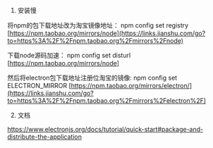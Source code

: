

1. 安装慢

将npm的包下载地址改为淘宝镜像地址：
 npm config set registry [https://npm.taobao.org/mirrors/node](https://links.jianshu.com/go?to=https%3A%2F%2Fnpm.taobao.org%2Fmirrors%2Fnode)

下载node源码加速：
 npm config set disturl [https://npm.taobao.org/mirrors/node]

然后将electron包下载地址注册位淘宝的镜像:
 npm config set ELECTRON_MIRROR [https://npm.taobao.org/mirrors/electron/](https://links.jianshu.com/go?to=https%3A%2F%2Fnpm.taobao.org%2Fmirrors%2Felectron%2F)

2. 文档

https://www.electronjs.org/docs/tutorial/quick-start#package-and-distribute-the-application